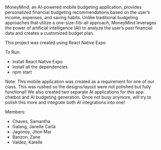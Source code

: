 MoneyMind, an AI-powered mobile budgeting application, provides personalized financial budgeting recommendations based on the user’s income, expenses, and saving habits. Unlike traditional budgeting approaches that utilize a one-size-fits-all approach, MoneyMind leverages the power of artificial intelligence (AI) to analyze the user’s past financial data and creates a customized budget plan.

This project was created using React Native Expo

To Run:
- Install React Native Expo  
- Install all the dependencies  
- npm start  
  
Note:
This mobile application was created as a requirement for one of our class. This was rushed so the designs/layout were not polished but fully functional! 
We also created two separate AI applications for this app: chatbot and AI budgeting generation. Once not busy anymore, will try to polish this more and integrate both AI integrations into one!

Members:
- Chaves, Samantha
- Galang, Janelle Carla
- Jagonoy, Jhon Mar
- Banzon, Zane
- Valdez, Karelle
